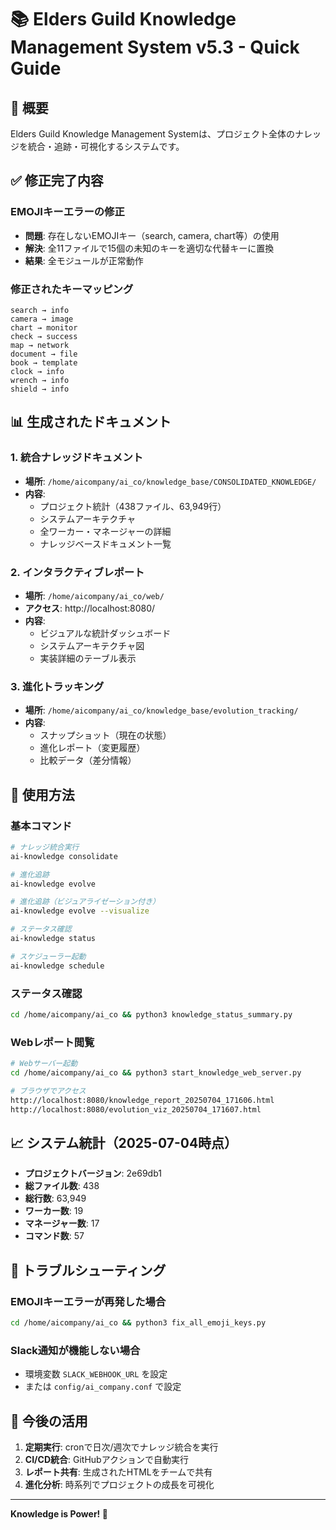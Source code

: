 # 📚 Elders Guild Knowledge Management System v5.3 - Quick Guide

## 🎯 概要

Elders Guild Knowledge Management Systemは、プロジェクト全体のナレッジを統合・追跡・可視化するシステムです。

## ✅ 修正完了内容

### EMOJIキーエラーの修正
- **問題**: 存在しないEMOJIキー（search, camera, chart等）の使用
- **解決**: 全11ファイルで15個の未知のキーを適切な代替キーに置換
- **結果**: 全モジュールが正常動作

### 修正されたキーマッピング
```
search → info
camera → image
chart → monitor
check → success
map → network
document → file
book → template
clock → info
wrench → info
shield → info
```

## 📊 生成されたドキュメント

### 1. 統合ナレッジドキュメント
- **場所**: `/home/aicompany/ai_co/knowledge_base/CONSOLIDATED_KNOWLEDGE/`
- **内容**: 
  - プロジェクト統計（438ファイル、63,949行）
  - システムアーキテクチャ
  - 全ワーカー・マネージャーの詳細
  - ナレッジベースドキュメント一覧

### 2. インタラクティブレポート
- **場所**: `/home/aicompany/ai_co/web/`
- **アクセス**: http://localhost:8080/
- **内容**:
  - ビジュアルな統計ダッシュボード
  - システムアーキテクチャ図
  - 実装詳細のテーブル表示

### 3. 進化トラッキング
- **場所**: `/home/aicompany/ai_co/knowledge_base/evolution_tracking/`
- **内容**:
  - スナップショット（現在の状態）
  - 進化レポート（変更履歴）
  - 比較データ（差分情報）

## 🚀 使用方法

### 基本コマンド

```bash
# ナレッジ統合実行
ai-knowledge consolidate

# 進化追跡
ai-knowledge evolve

# 進化追跡（ビジュアライゼーション付き）
ai-knowledge evolve --visualize

# ステータス確認
ai-knowledge status

# スケジューラー起動
ai-knowledge schedule
```

### ステータス確認

```bash
cd /home/aicompany/ai_co && python3 knowledge_status_summary.py
```

### Webレポート閲覧

```bash
# Webサーバー起動
cd /home/aicompany/ai_co && python3 start_knowledge_web_server.py

# ブラウザでアクセス
http://localhost:8080/knowledge_report_20250704_171606.html
http://localhost:8080/evolution_viz_20250704_171607.html
```

## 📈 システム統計（2025-07-04時点）

- **プロジェクトバージョン**: 2e69db1
- **総ファイル数**: 438
- **総行数**: 63,949
- **ワーカー数**: 19
- **マネージャー数**: 17
- **コマンド数**: 57

## 🔧 トラブルシューティング

### EMOJIキーエラーが再発した場合
```bash
cd /home/aicompany/ai_co && python3 fix_all_emoji_keys.py
```

### Slack通知が機能しない場合
- 環境変数 `SLACK_WEBHOOK_URL` を設定
- または `config/ai_company.conf` で設定

## 🎊 今後の活用

1. **定期実行**: cronで日次/週次でナレッジ統合を実行
2. **CI/CD統合**: GitHubアクションで自動実行
3. **レポート共有**: 生成されたHTMLをチームで共有
4. **進化分析**: 時系列でプロジェクトの成長を可視化

---

**Knowledge is Power! 🚀**
